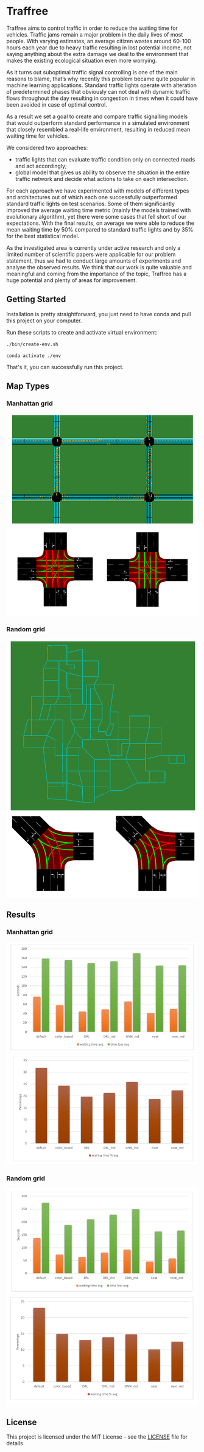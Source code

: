 # Traffree

Traffree aims to control traffic in order to reduce the waiting time for vehicles. Traffic jams remain a major problem in the daily lives of most people. With varying estimates, an average citizen wastes around 60-100 hours each year due to heavy traffic resulting in lost potential income, not saying anything about the extra damage we deal to the environment that makes the existing ecological situation even more worrying.

As it turns out suboptimal traffic signal controlling is one of the main reasons to blame, that’s why recently this problem became quite popular in machine learning applications. Standard traffic lights operate with alteration of predetermined phases that obviously can not deal with dynamic traffic flows throughout the day resulting in congestion in times when it could have been avoided in case of optimal control.

As a result we set a goal to create and compare traffic signalling models that would outperform standard performance in a simulated environment that closely resembled a real-life environment, resulting in reduced mean waiting time for vehicles.

We considered two approaches:
* traffic lights that can evaluate traffic condition only on connected roads and act accordingly;
* global model that gives us ability to observe the situation in the entire traffic network and decide what actions to take on each intersection.

For each approach we have experimented with models of different types and architectures out of which each one successfully outperformed standard traffic lights on test scenarios. Some of them significantly improved the average waiting time metric (mainly the models trained with evolutionary algorithm), yet there were some cases that fell short of our expectations. With the final results, on average we were able to reduce the mean waiting time by 50% compared to standard traffic lights and by 35% for the best statistical model.

As the investigated area is currently under active research and only a limited number of scientific papers were applicable for our problem statement, thus we had to conduct large amounts of experiments and analyse the observed results. We think that our work is quite valuable and meaningful and coming from the importance of the topic, Traffree has a huge potential and plenty of areas for improvement.


## Getting Started

Installation is pretty straightforward, you just need to have conda and pull this project on your computer. 

Run these scripts to create and activate virtual environment: 
```
./bin/create-env.sh
```
```
conda activate ./env
```

That's it, you can successfully run this project.

## Map Types

### Manhattan grid

![alt text](images/manhattan1.png) ![alt text](images/manhattan2.png)

### Random grid

![alt text](images/random1.png) ![alt text](images/random2.png)

## Results

### Manhattan grid

![alt text](images/stats_manhattan1.png) ![alt text](images/stats_manhattan2.png)

### Random grid

![alt text](images/stats_random1.png) ![alt text](images/stats_random2.png)

## License

This project is licensed under the MIT License - see the [LICENSE](LICENSE) file for details

